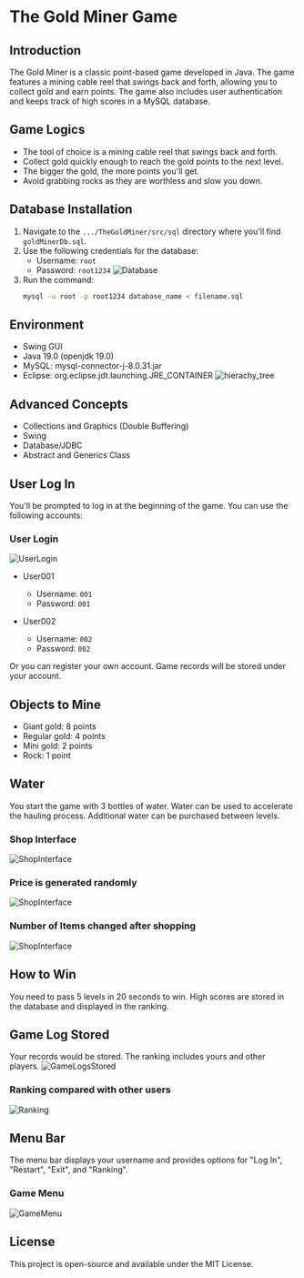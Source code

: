 # The Gold Miner Game

## Introduction

The Gold Miner is a classic point-based game developed in Java. The game features a mining cable reel that swings back and forth, allowing you to collect gold and earn points. The game also includes user authentication and keeps track of high scores in a MySQL database.

## Game Logics

- The tool of choice is a mining cable reel that swings back and forth.
- Collect gold quickly enough to reach the gold points to the next level.
- The bigger the gold, the more points you'll get.
- Avoid grabbing rocks as they are worthless and slow you down.

## Database Installation

1. Navigate to the `.../TheGoldMiner/src/sql` directory where you'll find `goldMinerDb.sql`.
2. Use the following credentials for the database:
    - Username: `root`
    - Password: `root1234`
    ![Database](./PresentationScreenshots/Database/SetupDB.png)
3. Run the command: 
    ```bash
    mysql -u root -p root1234 database_name < filename.sql
    ```
## Environment

- Swing GUI
- Java 19.0 (openjdk 19.0)
- MySQL: mysql-connector-j-8.0.31.jar
- Eclipse: org.eclipse.jdt.launching.JRE_CONTAINER
![hierachy_tree](PresentationScreenshots/HierachyTree.png)
## Advanced Concepts

- Collections and Graphics (Double Buffering)
- Swing
- Database/JDBC
- Abstract and Generics Class

## User Log In

You'll be prompted to log in at the beginning of the game. You can use the following accounts:
### User Login
![UserLogin](./screenshots/UserLogin.png)
- User001
  - Username: `001`
  - Password: `001`
  
- User002
  - Username: `002`
  - Password: `002`

Or you can register your own account. Game records will be stored under your account.

## Objects to Mine

- Giant gold: 8 points
- Regular gold: 4 points
- Mini gold: 2 points
- Rock: 1 point

## Water

You start the game with 3 bottles of water. Water can be used to accelerate the hauling process. Additional water can be purchased between levels.
### Shop Interface
![ShopInterface](./PresentationScreenshots/Shop/ShopInterface.png)
### Price is generated randomly
![ShopInterface](./PresentationScreenshots/Shop/PriceRandomlyGenerated.png)
### Number of Items changed after shopping
![ShopInterface](./PresentationScreenshots/Shop/AfterShopNumChanged.png)

## How to Win

You need to pass 5 levels in 20 seconds to win. High scores are stored in the database and displayed in the ranking.

## Game Log Stored
Your records would be stored. The ranking includes yours and other players.
![GameLogsStored](./PresentationScreenshots/Ranking/NewRecordGeneratedAfterGame.png)
### Ranking compared with other users
![Ranking](./PresentationScreenshots/Ranking.gif)



## Menu Bar

The menu bar displays your username and provides options for "Log In", "Restart", "Exit", and "Ranking".
### Game Menu
![GameMenu](./PresentationScreenshots/GameMenu/RegisteredUserInterface.png)
## License

This project is open-source and available under the MIT License.
